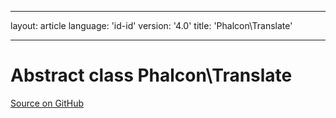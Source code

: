 * * *

layout: article language: 'id-id' version: '4.0' title: 'Phalcon\Translate'

* * *

# Abstract class **Phalcon\Translate**

<a href="https://github.com/phalcon/cphalcon/tree/v4.0.0/phalcon/translate.zep" class="btn btn-default btn-sm">Source on GitHub</a>
